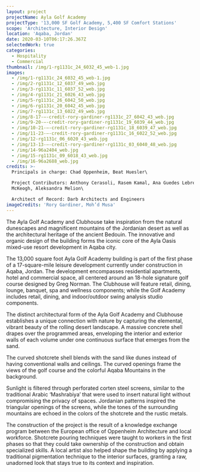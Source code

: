 ```yaml
---
layout: project
projectName: Ayla Golf Academy
projectType: '13,000 SF Golf Academy, 5,400 SF Comfort Stations'
scope: 'Architecture, Interior Design'
location: 'Aqaba, Jordan'
date: 2020-03-10T06:17:26.367Z
selectedWork: true
categories:
  - Hospitality
  - Commercial
thumbnail: /img/1-rg1131c_24_6032_45_web-1.jpg
images:
  - /img/1-rg1131c_24_6032_45_web-1.jpg
  - /img/2-rg1131c_12_6037_49_web.jpg
  - /img/3-rg1131c_11_6037_52_web.jpg
  - /img/4-rg1131c_21_6026_43_web.jpg
  - /img/5-rg1131c_26_6042_50_web.jpg
  - /img/6-rg1131c_20_6042_45_web.jpg
  - /img/7-rg1131c_13_6022_49_web.jpg
  - /img/8-17-–-credit-rory-gardiner-rg1131c_27_6042_43_web.jpg
  - /img/9-20-–-credit-rory-gardiner-rg1131c_19_6039_44_web.jpg
  - /img/10-21-–-credit-rory-gardiner-rg1131c_18_6039_47_web.jpg
  - /img/11-23-–-credit-rory-gardiner-rg1131c_16_6022_52_web.jpg
  - /img/12-rg1131c_06_6020_43_web.jpg
  - /img/13-13-–-credit-rory-gardiner-rg1131c_03_6040_48_web.jpg
  - /img/14-96a2404_web.jpg
  - /img/15-rg1131c_09_6018_43_web.jpg
  - /img/16-96a2688_web.jpg
credits: >-
  Principals in charge: Chad Oppenheim, Beat Huesler\

  Project Contributors: Anthony Cerasoli, Rasem Kamal, Ana Guedes Lebre, Tom
  McKeogh, Aleksandra Melion\

  Architect of Record: Darb Architects and Engineers
imageCredits: 'Rory Gardiner, Moh’d Musa'
---
```

The Ayla Golf Academy and Clubhouse take inspiration from the natural dunescapes and magnificent mountains of the Jordanian desert as well as the architectural heritage of the ancient Bedouin. The innovative and organic design of the building forms the iconic core of the Ayla Oasis mixed-use resort development in Aqaba city.

The 13,000 square foot Ayla Golf Academy building is part of the first phase of a 17-square-mile leisure development currently under construction in Aqaba, Jordan. The development encompasses residential apartments, hotel and commercial space, all centered around an 18-hole signature golf course designed by Greg Norman. The Clubhouse will feature retail, dining, lounge, banquet, spa and wellness components; while the Golf Academy includes retail, dining, and indoor/outdoor swing analysis studio components.

The distinct architectural form of the Ayla Golf Academy and Clubhouse establishes a unique connection with nature by capturing the elemental, vibrant beauty of the rolling desert landscape. A massive concrete shell drapes over the programmed areas, enveloping the interior and exterior walls of each volume under one continuous surface that emerges from the sand.

The curved shotcrete shell blends with the sand like dunes instead of having conventional walls and ceilings. The curved openings frame the views of the golf course and the colorful Aqaba Mountains in the background.

Sunlight is filtered through perforated corten steel screens, similar to the traditional Arabic ‘Mashrabiya’ that were used to insert natural light without compromising the privacy of spaces. Jordanian patterns inspired the triangular openings of the screens, while the tones of the surrounding mountains are echoed in the colors of the shotcrete and the rustic metals.

The construction of the project is the result of a knowledge exchange program between the European office of Oppenheim Architecture and local workforce. Shotcrete pouring techniques were taught to workers in the first phases so that they could take ownership of the construction and obtain specialized skills. A local artist also helped shape the building by applying a traditional pigmentation technique to the interior surfaces, granting a raw, unadorned look that stays true to its context and inspiration.
